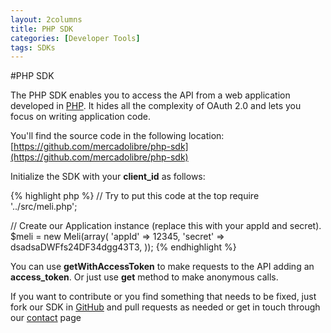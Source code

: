 ```yaml
---
layout: 2columns
title: PHP SDK
categories: [Developer Tools]
tags: SDKs
---
```



#PHP SDK

The PHP SDK enables you to access the API from a web application developed in [PHP](http://www.php.net).
It  hides all the complexity of OAuth 2.0 and lets you focus on writing application code.

You'll find the source code in the following location: [https://github.com/mercadolibre/php-sdk](https://github.com/mercadolibre/php-sdk)

Initialize the SDK with your __client_id__ as follows:

{% highlight php %}
// Try to put this code at the top
require '../src/meli.php';

// Create our Application instance (replace this with your appId and secret).
$meli = new Meli(array(
    'appId'         => 12345,
    'secret'        => dsadsaDWFfs24DF34dgg43T3,
));
{% endhighlight %}
	

You can use __getWithAccessToken__ to make requests to the API adding an __access_token__. Or just use __get__ method to make anonymous calls.
    
If you want to contribute or you find something that needs to be fixed, just fork our SDK in [GitHub](https://github.com/mercadolibre/php-sdk) and pull requests as needed or get in touch
through our [contact](/discuss) page
